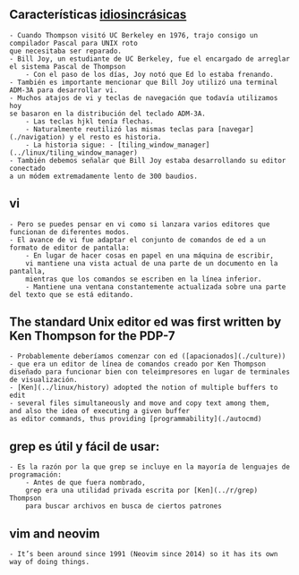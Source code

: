 ## Características [idiosincrásicas](./vimscript)
    - Cuando Thompson visitó UC Berkeley en 1976, trajo consigo un compilador Pascal para UNIX roto 
    que necesitaba ser reparado. 
    - Bill Joy, un estudiante de UC Berkeley, fue el encargado de arreglar el sistema Pascal de Thompson
        - Con el paso de los días, Joy notó que Ed lo estaba frenando.
    - También es importante mencionar que Bill Joy utilizó una terminal ADM-3A para desarrollar vi.
    - Muchos atajos de vi y teclas de navegación que todavía utilizamos hoy 
    se basaron en la distribución del teclado ADM-3A.
        - Las teclas hjkl tenía flechas. 
        - Naturalmente reutilizó las mismas teclas para [navegar](./navigation) y el resto es historia.
        - La historia sigue: - [tiling_window_manager](../linux/tiling_window_manager)
    - También debemos señalar que Bill Joy estaba desarrollando su editor conectado 
    a un módem extremadamente lento de 300 baudios.

## vi
    - Pero se puedes pensar en vi como si lanzara varios editores que funcionan de diferentes modos.
    - El avance de vi fue adaptar el conjunto de comandos de ed a un formato de editor de pantalla:
        - En lugar de hacer cosas en papel en una máquina de escribir, 
        vi mantiene una vista actual de una parte de un documento en la pantalla,
        mientras que los comandos se escriben en la línea inferior.
        - Mantiene una ventana constantemente actualizada sobre una parte del texto que se está editando.

## The standard Unix editor ed was first written by Ken Thompson for the PDP-7
    - Probablemente deberíamos comenzar con ed ([apacionados](./culture))
    - que era un editor de línea de comandos creado por Ken Thompson 
    diseñado para funcionar bien con teleimpresores en lugar de terminales de visualización.
    - [Ken](../linux/history) adopted the notion of multiple buffers to edit 
    - several files simultaneously and move and copy text among them, 
    and also the idea of executing a given buffer 
    as editor commands, thus providing [programmability](./autocmd)

## grep es útil y fácil de usar:
    - Es la razón por la que grep se incluye en la mayoría de lenguajes de programación: 
        - Antes de que fuera nombrado, 
        grep era una utilidad privada escrita por [Ken](../r/grep) Thompson 
        para buscar archivos en busca de ciertos patrones

## vim and neovim
    - It’s been around since 1991 (Neovim since 2014) so it has its own way of doing things.



